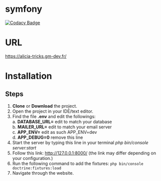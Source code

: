 # symfony

[![Codacy Badge](https://api.codacy.com/project/badge/Grade/574006a8f5534e238161afa9ca6d531c)](https://app.codacy.com/app/LykaJ/symfony?utm_source=github.com&utm_medium=referral&utm_content=LykaJ/symfony&utm_campaign=Badge_Grade_Settings)

# URL
https://alicia-tricks.gm-dev.fr/


# Installation

## Steps

1. **Clone** or **Download** the project.
2. Open the project in your IDE/text editor.
3. Find the file **.env** and edit the followings: <br/>
  a. **DATABASE_URL=** edit to match your database <br/>
  b. **MAILER_URL=** edit to match your email server <br/>
  c. **APP_ENV=** edit as such APP_ENV=dev <br/>
  d. **APP_DEBUG=0** remove this line <br/>
4. Start the server by typing this line in your terminal *php bin/console server:start*
5. Follow this link: http://127.0.0.1:8000/ (the link may differ depending on your configuration.)
6. Run the following command to add the fixtures: `php bin/console doctrine:fixtures:load`
7. Navigate through the website.

 
